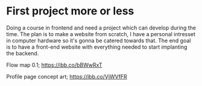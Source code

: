 # First project more or less
Doing a course in frontend and need a project which can develop during the time. The plan is to make a website from scratch, I have a personal intresset in computer hardware so it's gonna be catered towards that. The end goal is to have a front-end website with everything needed to start implanting the backend.

Flow map 0.1; https://ibb.co/bBWwRxT

Profile page concept art; https://ibb.co/VjWVfFR

